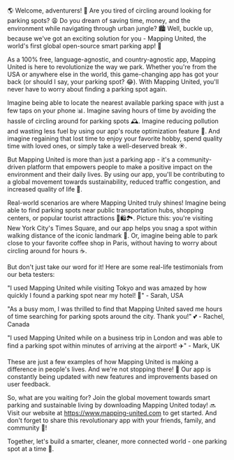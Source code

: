 🌎 Welcome, adventurers! 👋 Are you tired of circling around looking for parking spots? 😩 Do you dream of saving time, money, and the environment while navigating through urban jungle? 🏙️ Well, buckle up, because we've got an exciting solution for you - Mapping United, the world's first global open-source smart parking app! 📱

As a 100% free, language-agnostic, and country-agnostic app, Mapping United is here to revolutionize the way we park. Whether you're from the USA or anywhere else in the world, this game-changing app has got your back (or should I say, your parking spot? 😂). With Mapping United, you'll never have to worry about finding a parking spot again.

Imagine being able to locate the nearest available parking space with just a few taps on your phone 📊. Imagine saving hours of time by avoiding the hassle of circling around for parking spots 🕰️. Imagine reducing pollution and wasting less fuel by using our app's route optimization feature 🔋. And imagine regaining that lost time to enjoy your favorite hobby, spend quality time with loved ones, or simply take a well-deserved break ☀️.

But Mapping United is more than just a parking app - it's a community-driven platform that empowers people to make a positive impact on the environment and their daily lives. By using our app, you'll be contributing to a global movement towards sustainability, reduced traffic congestion, and increased quality of life 🌈.

Real-world scenarios are where Mapping United truly shines! Imagine being able to find parking spots near public transportation hubs, shopping centers, or popular tourist attractions 🚌🛍️🏞️. Picture this: you're visiting New York City's Times Square, and our app helps you snag a spot within walking distance of the iconic landmark 🗽️. Or, imagine being able to park close to your favorite coffee shop in Paris, without having to worry about circling around for hours ☕️.

But don't just take our word for it! Here are some real-life testimonials from our beta testers:

"I used Mapping United while visiting Tokyo and was amazed by how quickly I found a parking spot near my hotel! 🏨" - Sarah, USA

"As a busy mom, I was thrilled to find that Mapping United saved me hours of time searching for parking spots around the city. Thank you!" 💕 - Rachel, Canada

"I used Mapping United while on a business trip in London and was able to find a parking spot within minutes of arriving at the airport! ✈️" - Mark, UK

These are just a few examples of how Mapping United is making a difference in people's lives. And we're not stopping there! 🚀 Our app is constantly being updated with new features and improvements based on user feedback.

So, what are you waiting for? Join the global movement towards smart parking and sustainable living by downloading Mapping United today! 🔜 Visit our website at https://www.mapping-united.com to get started. And don't forget to share this revolutionary app with your friends, family, and community 🤩!

Together, let's build a smarter, cleaner, more connected world - one parking spot at a time 🌟.
